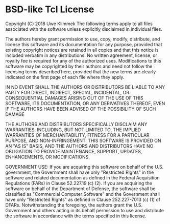 # BSD-like Tcl License
Copyright (C) 2018 Uwe Klimmek
The following terms apply to all files associated with the software
unless explicitly disclaimed in individual files.

The authors hereby grant permission to use, copy, modify, distribute,
and license this software and its documentation for any purpose,
provided that existing copyright notices are retained in all copies and
that this notice is included verbatim in any distributions. No written
agreement, license, or royalty fee is required for any of the authorized
uses. Modifications to this software may be copyrighted by their authors
and need not follow the licensing terms described here, provided that
the new terms are clearly indicated on the first page of each file where
they apply.

IN NO EVENT SHALL THE AUTHORS OR DISTRIBUTORS BE LIABLE TO ANY PARTY
FOR DIRECT, INDIRECT, SPECIAL, INCIDENTAL, OR CONSEQUENTIAL DAMAGES
ARISING OUT OF THE USE OF THIS SOFTWARE, ITS DOCUMENTATION, OR ANY
DERIVATIVES THEREOF, EVEN IF THE AUTHORS HAVE BEEN ADVISED OF THE
POSSIBILITY OF SUCH DAMAGE

THE AUTHORS AND DISTRIBUTORS SPECIFICALLY DISCLAIM ANY WARRANTIES,
INCLUDING, BUT NOT LIMITED TO, THE IMPLIED WARRANTIES OF
MERCHANTABILITY, FITNESS FOR A PARTICULAR PURPOSE, AND NON-INFRINGEMENT.
THIS SOFTWARE IS PROVIDED ON AN "AS IS" BASIS, AND THE AUTHORS AND
DISTRIBUTORS HAVE NO OBLIGATION TO PROVIDE MAINTENANCE, SUPPORT,
UPDATES, ENHANCEMENTS, OR MODIFICATIONS.

GOVERNMENT USE: If you are acquiring this software on behalf of the U.S.
government, the Government shall have only "Restricted Rights" in the
software and related documentation as defined in the Federal Acquisition
Regulations (FARs) in Clause 52.227.19 (c) (2). If you are acquiring the
software on behalf of the Department of Defense, the software shall be
classified as "Commercial Computer Software" and the Government shall
have only "Restricted Rights" as defined in Clause 252.227-7013 (c) (1)
of DFARs. Notwithstanding the foregoing, the authors grant the U.S.
Government and others acting in its behalf permission to use and
distribute the software in accordance with the terms specified in this
license.

